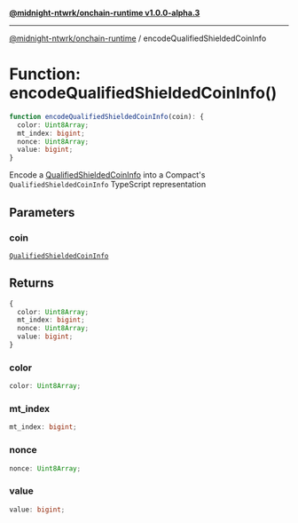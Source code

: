 [**@midnight-ntwrk/onchain-runtime v1.0.0-alpha.3**](../README.md)

***

[@midnight-ntwrk/onchain-runtime](../globals.md) / encodeQualifiedShieldedCoinInfo

# Function: encodeQualifiedShieldedCoinInfo()

```ts
function encodeQualifiedShieldedCoinInfo(coin): {
  color: Uint8Array;
  mt_index: bigint;
  nonce: Uint8Array;
  value: bigint;
}
```

Encode a [QualifiedShieldedCoinInfo](../type-aliases/QualifiedShieldedCoinInfo.md) into a Compact's `QualifiedShieldedCoinInfo`
TypeScript representation

## Parameters

### coin

[`QualifiedShieldedCoinInfo`](../type-aliases/QualifiedShieldedCoinInfo.md)

## Returns

```ts
{
  color: Uint8Array;
  mt_index: bigint;
  nonce: Uint8Array;
  value: bigint;
}
```

### color

```ts
color: Uint8Array;
```

### mt\_index

```ts
mt_index: bigint;
```

### nonce

```ts
nonce: Uint8Array;
```

### value

```ts
value: bigint;
```
